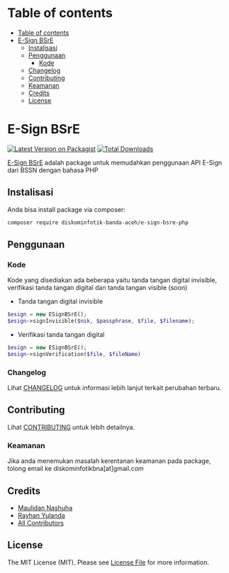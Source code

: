 Table of contents
=================
<!--ts-->
   * [Table of contents](#table-of-contents)
   * [E-Sign BSrE](#e-sign-bsre)
      * [Instalisasi](#instalisasi)
      * [Penggunaan](#penggunaan)
        * [Kode](#kode)
      * [Changelog](#changelog)
      * [Contributing](#contributing)
      * [Keamanan](#keamanan)
      * [Credits](#credits)
      * [License](#license)
<!--te-->

# E-Sign BSrE

[![Latest Version on Packagist](https://img.shields.io/packagist/v/diskominfotik-banda-aceh/e-sign-bsre-php.svg?style=flat-square)](https://packagist.org/packages/diskominfotik-banda-aceh/e-sign-bsre-php)
[![Total Downloads](https://img.shields.io/packagist/dt/diskominfotik-banda-aceh/e-sign-bsre-php.svg?style=flat-square)](https://packagist.org/packages/diskominfotik-banda-aceh/e-sign-bsre-php)
<!--![GitHub Actions](https://github.com/diskominfotik-banda-aceh/e-sign-bsre-php/actions/workflows/main.yml/badge.svg)-->

[E-Sign BSrE](https://bsre.bssn.go.id/) adalah package untuk memudahkan penggunaan API E-Sign dari BSSN dengan bahasa PHP

## Instalisasi

Anda bisa install package via composer:

```bash
composer require diskominfotik-banda-aceh/e-sign-bsre-php
```

## Penggunaan

### Kode
Kode yang disediakan ada beberapa yaitu tanda tangan digital invisible, verifikasi tanda tangan digital dan tanda tangan visible (soon)

- Tanda tangan digital invisible 
```php
$esign = new ESignBSrE();
$esign->signInvisible($nik, $passphrase, $file, $filename);
```

- Verifikasi tanda tangan digital  
```php
$esign = new ESignBSrE();
$esign->signVerification($file, $fileName)
```

<!--### Testing

```bash
composer test
```
-->

### Changelog

Lihat [CHANGELOG](CHANGELOG.md) untuk informasi lebih lanjut terkait perubahan terbaru.

## Contributing

Lihat [CONTRIBUTING](CONTRIBUTING.md) untuk lebih detailnya.

### Keamanan

Jika anda menemukan masalah kerentanan keamanan pada package, tolong email ke diskominfotikbna[at]gmail.com

## Credits

-   [Maulidan Nashuha](https://github.com/maulidandev)
-   [Rayhan Yulanda](https://github.com/RayhanYulanda)
-   [All Contributors](../../contributors)

## License

The MIT License (MIT). Please see [License File](LICENSE.md) for more information.
